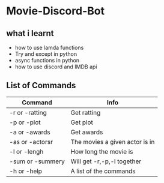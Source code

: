 # Movie-Discord-Bot
## what i learnt
- how to use lamda functions
- Try and except in python
- async functions in python
- how to use discord and IMDB api 


List of Commands
---
|Command|Info|
|---|---|
|-r or -ratting|Get ratting|
|-p or -plot|Get plot|
|-a or -awards|Get awards|
|-as or -actorsr|The movies a given actor is in|
|-l or -lengh|How long the movie is|
|-sum or -summery| Will get -r,-p,-l together|
|-h or -help|A list of the commands|




